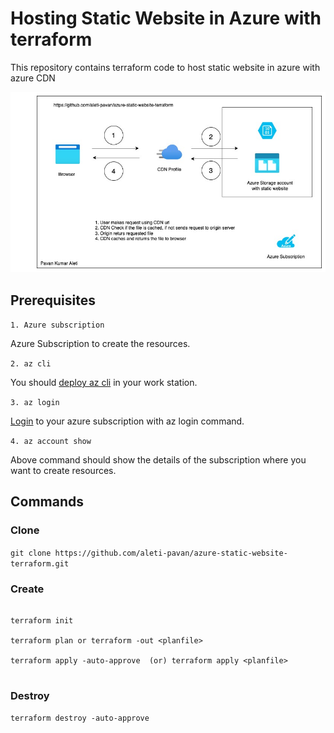 # Hosting Static Website in Azure with terraform
This repository contains terraform code to host static website in azure with azure CDN

![Hosting Static Website in Azure with Terraform](files/azure_static_website.jpg)


## Prerequisites

`1. Azure subscription`

Azure Subscription to create the resources.

`2. az cli`

You should [deploy az cli](https://docs.microsoft.com/en-us/cli/azure/install-azure-cli) in your work station.

`3. az login`

[Login](https://docs.microsoft.com/en-us/cli/azure/authenticate-azure-cli) to your azure subscription with az login command.

`4. az account show`

Above command should show the details of the subscription where you want to create resources.



## Commands

### Clone

`git clone https://github.com/aleti-pavan/azure-static-website-terraform.git`

### Create

```

terraform init

terraform plan or terraform -out <planfile>

terraform apply -auto-approve  (or) terraform apply <planfile>


```

### Destroy

`terraform destroy -auto-approve`
